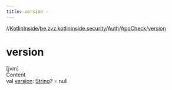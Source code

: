 ```yaml
---
title: version -
---
```

//[KotlinInside](../../../index.md)/[be.zvz.kotlininside.security](../../index.md)/[Auth](../index.md)/[AppCheck](index.md)/[version](version.md)



# version  
[jvm]  
Content  
val [version](version.md): [String](https://kotlinlang.org/api/latest/jvm/stdlib/kotlin/-string/index.html)? = null  



